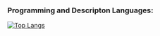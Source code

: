 ### Programming and Descripton Languages:

[![Top Langs](https://github-readme-stats.vercel.app/api/top-langs/?username=FelipeWcosta&layout=compact)](https://github.com/anuraghazra/github-readme-stats)
